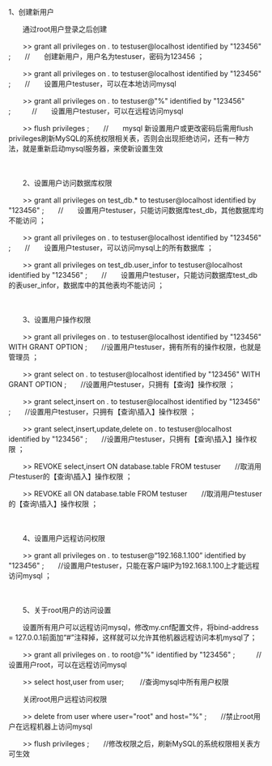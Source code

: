 1、创建新用户

　　通过root用户登录之后创建

　　>> grant all privileges on *.* to testuser@localhost identified by "123456" ;　　//　　创建新用户，用户名为testuser，密码为123456 ；

　　>> grant all privileges on *.* to testuser@localhost identified by "123456" ;　　//　　设置用户testuser，可以在本地访问mysql

　　>> grant all privileges on *.* to testuser@"%" identified by "123456" ;　　　//　　设置用户testuser，可以在远程访问mysql

　　>> flush privileges ;　　//　　mysql 新设置用户或更改密码后需用flush privileges刷新MySQL的系统权限相关表，否则会出现拒绝访问，还有一种方法，就是重新启动mysql服务器，来使新设置生效

　　

　　2、设置用户访问数据库权限

　　>> grant all privileges on test_db.* to testuser@localhost identified by "123456" ;　　//　　设置用户testuser，只能访问数据库test_db，其他数据库均不能访问 ；

　　>> grant all privileges on *.* to testuser@localhost identified by "123456" ;　　//　　设置用户testuser，可以访问mysql上的所有数据库 ；

　　>> grant all privileges on test_db.user_infor to testuser@localhost identified by "123456" ;　　//　　设置用户testuser，只能访问数据库test_db的表user_infor，数据库中的其他表均不能访问 ；

　　

　　3、设置用户操作权限

　　>> grant all privileges on *.* to testuser@localhost identified by "123456" WITH GRANT OPTION ;　　//设置用户testuser，拥有所有的操作权限，也就是管理员 ；

　　>> grant select on *.* to testuser@localhost identified by "123456" WITH GRANT OPTION ;　　//设置用户testuser，只拥有【查询】操作权限 ；

　　>> grant select,insert on *.* to testuser@localhost identified by "123456"  ;　　//设置用户testuser，只拥有【查询\插入】操作权限 ；

　　>> grant select,insert,update,delete on *.* to testuser@localhost identified by "123456"  ;　　//设置用户testuser，只拥有【查询\插入】操作权限 ；

　　>> REVOKE select,insert ON database.table FROM testuser　　//取消用户testuser的【查询\插入】操作权限 ；

　　>> REVOKE all ON database.table FROM testuser　　//取消用户testuser的【查询\插入】操作权限 ；

　　

　　4、设置用户远程访问权限

　　>> grant all privileges on *.* to testuser@“192.168.1.100” identified by "123456" ;　　//设置用户testuser，只能在客户端IP为192.168.1.100上才能远程访问mysql ；

　　

　　5、关于root用户的访问设置

　　设置所有用户可以远程访问mysql，修改my.cnf配置文件，将bind-address = 127.0.0.1前面加“#”注释掉，这样就可以允许其他机器远程访问本机mysql了；

　　>> grant all privileges on *.* to root@"%" identified by "123456" ;　　　//　　设置用户root，可以在远程访问mysql

　　>> select host,user from user; 　　//查询mysql中所有用户权限

　　关闭root用户远程访问权限

　　>> delete from user where user="root" and host="%" ;　　//禁止root用户在远程机器上访问mysql

　　>> flush privileges ;　　//修改权限之后，刷新MySQL的系统权限相关表方可生效